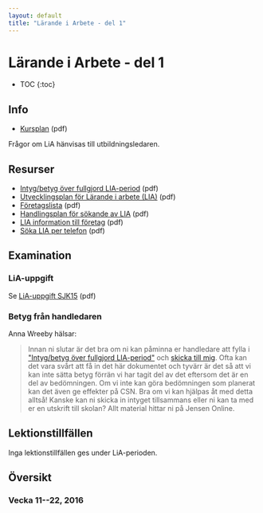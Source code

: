 ```yaml
---
layout: default
title: "Lärande i Arbete - del 1"
---
```



Lärande i Arbete - del 1 
=========================================

* TOC
{:toc}

Info
----

* [Kursplan](kursplan.pdf) (pdf)

Frågor om LiA hänvisas till utbildningsledaren.

Resurser
--------

* [Intyg/betyg över fullgjord LIA-period](intyg.pdf) (pdf)
* [Utvecklingsplan för Lärande i arbete (LIA)](utvecklingsplan.pdf) (pdf)
* [Företagslista](foretagslista.pdf) (pdf)
* [Handlingsplan för sökande av LIA](handlingsplan.pdf) (pdf)
* [LIA information till företag](information-till-foretag.pdf) (pdf)
* [Söka LIA per telefon](telefon.pdf) (pdf)


Examination
-----------

### LiA-uppgift

Se [LiA-uppgift SJK15](lia1-uppgift-sjk15.pdf) (pdf)

### Betyg från handledaren

Anna Wreeby hälsar:

> Innan ni slutar är det bra om ni kan påminna er handledare att fylla i ["Intyg/betyg över fullgjord LIA-period"](intyg.pdf) och [skicka till mig](mailto:anna.wreeby@jenseneducation.se). Ofta kan det vara svårt att få in det här dokumentet och tyvärr är det så att vi kan inte sätta betyg förrän vi har tagit del av det eftersom det är en del av bedömningen. Om vi inte kan göra bedömningen som planerat kan det även ge effekter på CSN. Bra om vi kan hjälpas åt med detta alltså! Kanske kan ni skicka in intyget tillsammans eller ni kan ta med er en utskrift till skolan? Allt material hittar ni på Jensen Online.
>
> 


Lektionstillfällen
-------------------

Inga lektionstillfällen ges under LiA-perioden.

Översikt
--------

### Vecka 11--22, 2016

